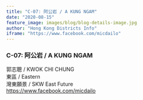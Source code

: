 ```yaml
---
title: "C-07: 阿公岩 / A KUNG NGAM"
date: "2020-08-15"
feature_image: images/blog/blog-details-image.jpg
author: "Hong Kong Districts Info"
iframe: "https://www.facebook.com/micdailo"
---
```


### C-07: 阿公岩 / A KUNG NGAM  
郭志聰 / KWOK CHI CHUNG  
東區 / Eastern  
灣東願景 / SKW East Future  
https://www.facebook.com/micdailo
